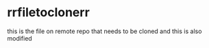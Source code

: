 # rrfiletoclonerr
this is the file on remote repo that needs to be cloned 
and this is also modified
